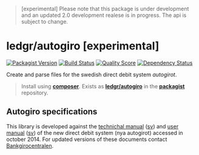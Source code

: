 > [experimental] Please note that this package is under development and an updated
> 2.0 development realese is in progress. The api is subject to change.


# ledgr/autogiro [experimental]

[![Packagist Version](https://img.shields.io/packagist/v/ledgr/autogiro.svg?style=flat-square)](https://packagist.org/packages/ledgr/autogiro)
[![Build Status](https://img.shields.io/travis/ledgr/autogiro/master.svg?style=flat-square)](https://travis-ci.org/ledgr/autogiro)
[![Quality Score](https://img.shields.io/scrutinizer/g/ledgr/autogiro.svg?style=flat-square)](https://scrutinizer-ci.com/g/ledgr/autogiro)
[![Dependency Status](https://img.shields.io/gemnasium/ledgr/autogiro.svg?style=flat-square)](https://gemnasium.com/ledgr/autogiro)

Create and parse files for the swedish direct debit system *autogirot*.

> Install using **[composer](http://getcomposer.org/)**. Exists as
> **[ledgr/autogiro](https://packagist.org/packages/ledgr/autogiro)**
> in the **[packagist](https://packagist.org/)** repository.

Autogiro specifications
-----------------------
This library is developed against the [technichal manual](/docs/BG9018en.pdf)
([sv](/docs/BG9018.pdf)) and [user manual](/docs/BG9019en.pdf)
([sv](/docs/BG9019.pdf)) of the new direct debit system (nya autogirot)
accessed in october 2014. For updated versions of these documents contact
[Bankgirocentralen](http://bgc.se).
